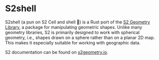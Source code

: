 # S2shell

S2shell (a pun on S2 Cell and shell :crab:) is a Rust port of the [S2 Geometry Library](https://github.com/google/s2geometry), a package for manipulating geometric shapes. Unlike many geometry libraries, S2 is primarily designed to work with spherical geometry, i.e., shapes drawn on a sphere rather than on a planar 2D map. This makes it especially suitable for working with geographic data.

S2 documentation can be found on [s2geometry.io](http://s2geometry.io/).
